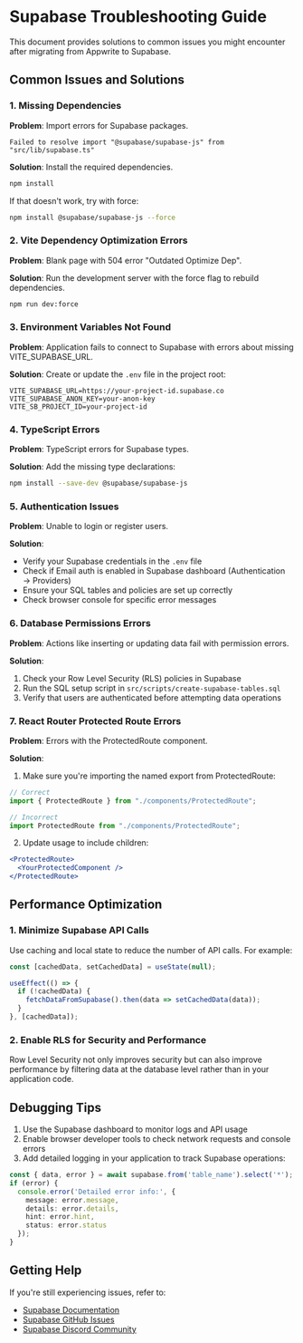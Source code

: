 # Supabase Troubleshooting Guide

This document provides solutions to common issues you might encounter after migrating from Appwrite to Supabase.

## Common Issues and Solutions

### 1. Missing Dependencies

**Problem**: Import errors for Supabase packages.
```
Failed to resolve import "@supabase/supabase-js" from "src/lib/supabase.ts"
```

**Solution**: Install the required dependencies.
```bash
npm install
```

If that doesn't work, try with force:
```bash
npm install @supabase/supabase-js --force
```

### 2. Vite Dependency Optimization Errors

**Problem**: Blank page with 504 error "Outdated Optimize Dep".

**Solution**: Run the development server with the force flag to rebuild dependencies.
```bash
npm run dev:force
```

### 3. Environment Variables Not Found

**Problem**: Application fails to connect to Supabase with errors about missing VITE_SUPABASE_URL.

**Solution**: Create or update the `.env` file in the project root:
```
VITE_SUPABASE_URL=https://your-project-id.supabase.co
VITE_SUPABASE_ANON_KEY=your-anon-key
VITE_SB_PROJECT_ID=your-project-id
```

### 4. TypeScript Errors

**Problem**: TypeScript errors for Supabase types.

**Solution**: Add the missing type declarations:
```bash
npm install --save-dev @supabase/supabase-js
```

### 5. Authentication Issues

**Problem**: Unable to login or register users.

**Solution**:
- Verify your Supabase credentials in the `.env` file
- Check if Email auth is enabled in Supabase dashboard (Authentication → Providers)
- Ensure your SQL tables and policies are set up correctly
- Check browser console for specific error messages

### 6. Database Permissions Errors

**Problem**: Actions like inserting or updating data fail with permission errors.

**Solution**:
1. Check your Row Level Security (RLS) policies in Supabase
2. Run the SQL setup script in `src/scripts/create-supabase-tables.sql`
3. Verify that users are authenticated before attempting data operations

### 7. React Router Protected Route Errors

**Problem**: Errors with the ProtectedRoute component.

**Solution**:
1. Make sure you're importing the named export from ProtectedRoute:
```typescript
// Correct
import { ProtectedRoute } from "./components/ProtectedRoute";

// Incorrect
import ProtectedRoute from "./components/ProtectedRoute";
```

2. Update usage to include children:
```jsx
<ProtectedRoute>
  <YourProtectedComponent />
</ProtectedRoute>
```

## Performance Optimization

### 1. Minimize Supabase API Calls

Use caching and local state to reduce the number of API calls. For example:

```typescript
const [cachedData, setCachedData] = useState(null);

useEffect(() => {
  if (!cachedData) {
    fetchDataFromSupabase().then(data => setCachedData(data));
  }
}, [cachedData]);
```

### 2. Enable RLS for Security and Performance

Row Level Security not only improves security but can also improve performance by filtering data at the database level rather than in your application code.

## Debugging Tips

1. Use the Supabase dashboard to monitor logs and API usage
2. Enable browser developer tools to check network requests and console errors
3. Add detailed logging in your application to track Supabase operations:

```typescript
const { data, error } = await supabase.from('table_name').select('*');
if (error) {
  console.error('Detailed error info:', {
    message: error.message,
    details: error.details,
    hint: error.hint,
    status: error.status
  });
}
```

## Getting Help

If you're still experiencing issues, refer to:
- [Supabase Documentation](https://supabase.com/docs)
- [Supabase GitHub Issues](https://github.com/supabase/supabase/issues)
- [Supabase Discord Community](https://discord.supabase.com) 